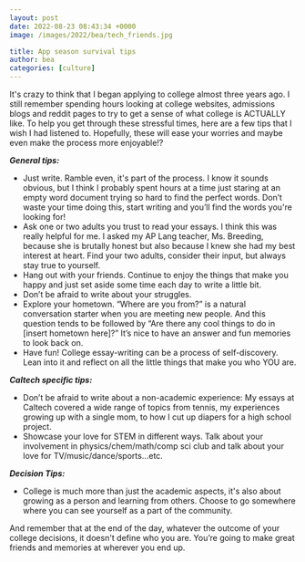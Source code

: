 ```yaml
---
layout: post
date: 2022-08-23 08:43:34 +0000
image: /images/2022/bea/tech_friends.jpg

title: App season survival tips
author: bea
categories: [culture]
---
```

It's crazy to think that I began applying to college almost three years ago. I still remember spending hours looking at college websites, admissions blogs and reddit pages to try to get a sense of what college is ACTUALLY like. To help you get through these stressful times, here are a few tips that I wish I had listened to. Hopefully, these will ease your worries and maybe even make the process more enjoyable!?

**_General tips:_**

* Just write. Ramble even, it's part of the process. I know it sounds obvious, but I think I probably spent hours at a time just staring at an empty word document trying so hard to find the perfect words. Don’t waste your time doing this, start writing and you’ll find the words you're looking for!
* Ask one or two adults you trust to read your essays. I think this was really helpful for me. I asked my AP Lang teacher, Ms. Breeding, because she is brutally honest but also because I knew she had my best interest at heart. Find your two adults, consider their input, but always stay true to yourself.
* Hang out with your friends. Continue to enjoy the things that make you happy and just set aside some time each day to write a little bit.
* Don’t be afraid to write about your struggles.
* Explore your hometown. “Where are you from?” is a natural conversation starter when you are meeting new people. And this question tends to be followed by “Are there any cool things to do in \[insert hometown here\]?” It’s nice to have an answer and fun memories to look back on.
* Have fun! College essay-writing can be a process of self-discovery. Lean into it and reflect on all the little things that make you who YOU are.

**_Caltech specific tips:_**

* Don’t be afraid to write about a non-academic experience: My essays at Caltech covered a wide range of topics from tennis, my experiences growing up with a single mom, to how I cut up diapers for a high school project.
* Showcase your love for STEM in different ways. Talk about your involvement in physics/chem/math/comp sci club and talk about your love for TV/music/dance/sports...etc.

**_Decision Tips:_**

* College is much more than just the academic aspects, it's also about growing as a person and learning from others. Choose to go somewhere where you can see yourself as a part of the community.

And remember that at the end of the day, whatever the outcome of your college decisions, it doesn't define who you are. You’re going to make great friends and memories at wherever you end up.